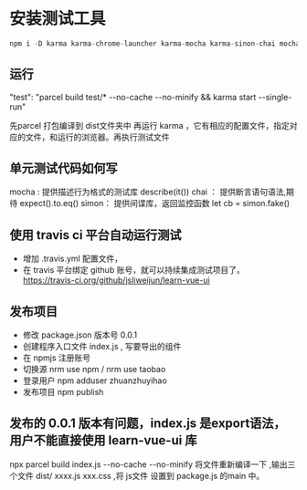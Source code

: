 # 安装测试工具

```js
npm i -D karma karma-chrome-launcher karma-mocha karma-sinon-chai mocha sinon sinon-chai karma-chai karma-chai-spies
```

## 运行

"test": "parcel build test/* --no-cache --no-minify && karma start --single-run"

先parcel 打包编译到 dist文件夹中
再运行 karma ，它有相应的配置文件，指定对应的文件，和运行的浏览器。再执行测试文件

## 单元测试代码如何写

mocha : 提供描述行为格式的测试库 describe(it())
chai ： 提供断言语句语法,期待 expect().to.eq()
simon： 提供间谍库，返回监控函数 let cb = simon.fake()

## 使用 travis ci 平台自动运行测试

* 增加 .travis.yml 配置文件，
* 在 travis 平台绑定 github 账号，就可以持续集成测试项目了。
<https://travis-ci.org/github/jsliweijun/learn-vue-ui>

## 发布项目

* 修改 package.json 版本号 0.0.1
* 创建程序入口文件 index.js , 写要导出的组件
* 在 npmjs 注册账号
* 切换源  nrm use npm / nrm use taobao
* 登录用户 npm adduser  zhuanzhuyihao
* 发布项目 npm publish

## 发布的 0.0.1 版本有问题，index.js 是export语法，用户不能直接使用 learn-vue-ui 库

npx parcel build index.js --no-cache --no-minify 将文件重新编译一下  ,输出三个文件  dist/ xxxx.js xxx.css ,将 js文件 设置到 package.js 的main 中。
